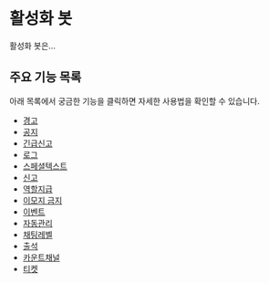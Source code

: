 # 활성화 봇

활성화 봇은...

## 주요 기능 목록

아래 목록에서 궁금한 기능을 클릭하면 자세한 사용법을 확인할 수 있습니다.

*   [경고](./features/로그.md)
*   [공지](./features/출석.md)
*   [긴급신고](./features/긴급신고.md)
*   [로그](./features/로그.md)
*   [스페셜텍스트](./features/스페셜텍스트.md)
*   [신고](./features/신고.md)
*   [역할지급](./features/역할지급.md)
*   [이모지 금지](./features/이모지-금지.md)
*   [이벤트](./features/이벤트.md)
*   [자동관리](./features/자동관리.md)
*   [채팅레벨](./features/채팅레벨.md)
*   [출석](./features/출석.md)
*   [카운트채널](./features/카운트채널.md)
*   [티켓](./features/티켓.md)

